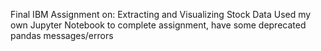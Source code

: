 Final IBM Assignment on: Extracting and Visualizing Stock Data
Used my own Jupyter Notebook to complete assignment, have some deprecated pandas messages/errors
